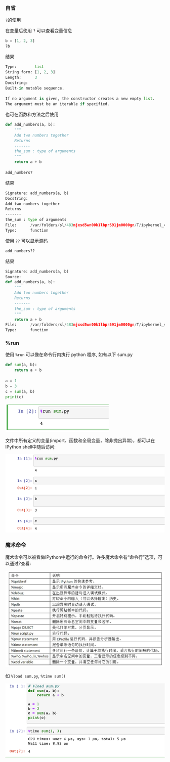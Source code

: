 ### 自省

`?`的使用

在变量后使用 `?` 可以查看变量信息

```python
b = [1, 2, 3]
?b
```

结果

```python
Type:        list
String form: [1, 2, 3]
Length:      3
Docstring:  
Built-in mutable sequence.

If no argument is given, the constructor creates a new empty list.
The argument must be an iterable if specified.
```

也可在函数和方法之后使用

```python
def add_numbers(a, b):
    """
    Add two numbers together
    Returns
    -------
    the_sum : type of arguments
    """
    return a + b

add_numbers?
```

结果

```python
Signature: add_numbers(a, b)
Docstring:
Add two numbers together
Returns
-------
the_sum : type of arguments
File:      /var/folders/sl/483mjxsd5wn00k1lbpr591jm0000gn/T/ipykernel_41262/1674744173.py
Type:      function
```

使用 `??` 可以显示源码

```python
add_numbers??
```

结果

```python
Signature: add_numbers(a, b)
Source:   
def add_numbers(a, b):
    """
    Add two numbers together
    Returns
    -------
    the_sum : type of arguments
    """
    return a + b
File:      /var/folders/sl/483mjxsd5wn00k1lbpr591jm0000gn/T/ipykernel_41262/1674744173.py
Type:      function
```



### %run

使用 `%run` 可以像在命令行内执行 python 程序, 如有以下 sum.py 

```python
def sum(a, b):
    return a + b

a = 1
b = 3
c = sum(a, b)
print(c)
```

![](https://raw.githubusercontent.com/erbiaoger/PicGo/main/img202209051006599.png)

文件中所有定义的变量(import、函数和全局变量，除非抛出异常)，都可以在IPython shell中随后访问:

![](https://raw.githubusercontent.com/erbiaoger/PicGo/main/img202209051013607.png)

### 魔术命令

魔术命令可以被看做IPython中运行的命令行。许多魔术命令有“命令行”选项，可以通过?查看:

![](https://raw.githubusercontent.com/erbiaoger/PicGo/main/img202209051023172.png)

如 `%load sum.py`, `%time sum()`

![](https://raw.githubusercontent.com/erbiaoger/PicGo/main/img202209051027514.png)
